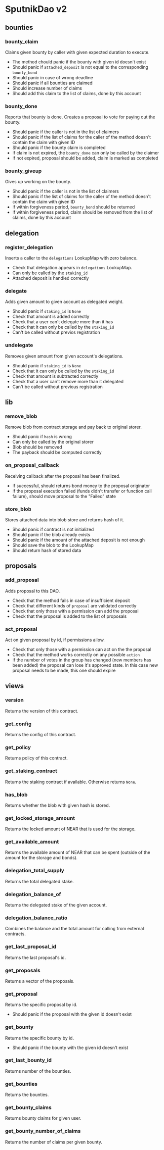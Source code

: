# SputnikDao v2

## bounties

### bounty_claim
Claims given bounty by caller with given expected duration to execute.
- The method chould panic if the bounty with given id doesn't exist
- Should panic if `attached_deposit` is not equal to the corresponding `bounty_bond`
- Should panic in case of wrong deadline
- Should panic if all bounties are claimed
- Should increase number of claims
- Should add this claim to the list of claims, done by this account
### bounty_done
Reports that bounty is done. Creates a proposal to vote for paying out the bounty.
- Should panic if the caller is not in the list of claimers
- Should panic if the list of claims for the caller of the method doesn't contain the claim with given ID
- Should panic if the bounty claim is completed
- If claim is not expired, the `bounty_done` can only be called by the claimer
- If not expired, proposal should be added, claim is marked as completed
### bounty_giveup
Gives up working on the bounty.
- Should panic if the caller is not in the list of claimers
- Should panic if the list of claims for the caller of the method doesn't contain the claim with given ID
- If within forgiveness period, `bounty_bond` should be returned
- If within forgiveness period, claim should be removed from the list of claims, done by this account

## delegation

### register_delegation
Inserts a caller to the `delegations` LookupMap with zero balance.
- Check that delegation appears in `delegations` LookupMap.
- Can only be called by the `staking_id`
- Attached deposit is handled correctly
### delegate
Adds given amount to given account as delegated weight.
- Should panic if `staking_id` is `None`
- Check that amount is added correctly
- Check that a user can't delegate more than it has
- Check that it can only be called by the `staking_id`
- Can't be called without previos registration
### undelegate
Removes given amount from given account's delegations.
- Should panic if `staking_id` is `None`
- Check that it can only be called by the `staking_id`
- Check that amount is subtracted correctly
- Check that a user can't remove more than it delegated
- Can't be called without previous registration

## lib

### remove_blob
Remove blob from contract storage and pay back to original storer.
- Should panic if `hash` is wrong
- Can only be called by the original storer
- Blob should be removed
- The payback should be computed correctly
### on_proposal_callback
Receiving callback after the proposal has been finalized.
- If successful, should returns bond money to the proposal originator
- If the proposal execution failed (funds didn't transfer or function call failure), should move proposal to the "Failed" state
### store_blob
Stores attached data into blob store and returns hash of it.
- Should panic if contract is not initialized
- Should panic if the blob already exists
- Should panic if the amount of the attached deposit is not enough
- Should save the blob to the LookupMap
- Should return hash of stored data

## proposals

### add_proposal
Adds proposal to this DAO.
- Check that the method fails in case of insufficient deposit 
- Check that different kinds of `proposal` are validated correctly
- Check that only those with a permission can add the proposal
- Check that the proposal is added to the list of proposals
### act_proposal
Act on given proposal by id, if permissions allow.
- Check that only those with a permission can act on the the proposal
- Check that the method works correctly on any possible `action`
- If the number of votes in the group has changed (new members has been added) the proposal can lose it's approved state. In this case new proposal needs to be made, this one should expire

## views
### version
Returns the version of this contract.
### get_config
Returns the config of this contract.
### get_policy
Returns policy of this contract.
### get_staking_contract
Returns the staking contract if available. Otherwise returns `None`.
### has_blob
Returns whether the blob with given hash is stored.
### get_locked_storage_amount
Returns the locked amount of NEAR that is used for the storage.
### get_available_amount
Returns the available amount of NEAR that can be spent (outside of the amount for the storage and bonds).
### delegation_total_supply
Returns the total delegated stake.
### delegation_balance_of
Returns the delegated stake of the given account.
### delegation_balance_ratio
Combines the balance and the total amount for calling from external contracts.
### get_last_proposal_id
Returns the last proposal's id.
### get_proposals
Returns a vector of the proposals.
### get_proposal
Returns the specific proposal by id.
- Should panic if the proposal with the given id doesn't exist
### get_bounty
Returns the specific bounty by id.
- Should panic if the bounty with the given id doesn't exist
### get_last_bounty_id
Returns number of the bounties.
### get_bounties
Returns the bounties.
### get_bounty_claims
Returns bounty claims for given user.
### get_bounty_number_of_claims
Returns the number of claims per given bounty.

